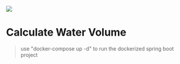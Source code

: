 <a href="http://fvcproductions.com"><img src="https://www.pngfind.com/pngs/m/53-535670_spring-framework-logo-spring-boot-hd-png-download.png"></a>

# Calculate Water Volume

> use "docker-compose up -d" to run the dockerized spring boot project 

